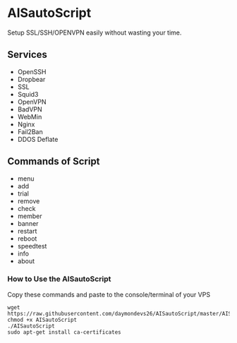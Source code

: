 # AISautoScript

Setup SSL/SSH/OPENVPN easily without wasting your time.

## Services																																										

* OpenSSH
* Dropbear
* SSL
* Squid3
* OpenVPN
* BadVPN
* WebMin
* Nginx
* Fail2Ban
* DDOS Deflate

## Commands of Script

* menu   
* add 
* trial
* remove    
* check  
* member 
* banner   
* restart  
* reboot  
* speedtest
* info   
* about  

### How to Use the AISautoScript

Copy these commands and paste to the console/terminal of your VPS

```
wget https://raw.githubusercontent.com/daymondevs26/AISautoScript/master/AISautoScript
chmod +x AISautoScript
./AISautoScript
sudo apt-get install ca-certificates
